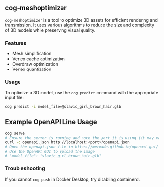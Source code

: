 ## cog-meshoptimizer

`cog-meshoptimizer` is a tool to optimize 3D assets for efficient rendering and transmission. It uses various algorithms to reduce the size and complexity of 3D models while preserving visual quality.

### Features

- Mesh simplification
- Vertex cache optimization
- Overdraw optimization
- Vertex quantization

### Usage

To optimize a 3D model, use the `cog predict` command with the appropriate input file:

```bash
cog predict -i model_file=@slavic_girl_brown_hair.glb
```

## Example OpenAPI Line Usage

```bash
cog serve
# Ensure the server is running and note the port it is using (it may vary)
curl -o openapi.json http://localhost:<port>/openapi.json
# Open the openapi.json file in https://mermade.github.io/openapi-gui/
# Use the OpenAPI GUI to upload the image
# "model_file": "slavic_girl_brown_hair.glb"
```

### Troubleshooting

If you cannot `cog push` in Docker Desktop, try disabling containerd.
